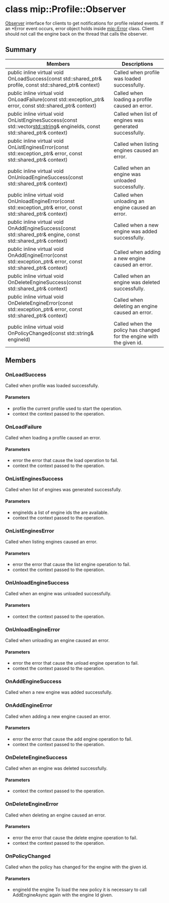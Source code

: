 # class mip::Profile::Observer 
[Observer](#classmip_1_1_profile_1_1_observer) interface for clients to get notifications for profile related events.
If an *Error event occurs, error object holds inside [mip::Error](#classmip_1_1_error) class. 
Client should not call the engine back on the thread that calls the observer.
  
## Summary
 Members                        | Descriptions                                
--------------------------------|---------------------------------------------
public inline virtual void OnLoadSuccess(const std::shared_ptr<Profile>& profile, const std::shared_ptr<void>& context)  |  Called when profile was loaded successfully.
public inline virtual void OnLoadFailure(const std::exception_ptr& error, const std::shared_ptr<void>& context)  |  Called when loading a profile caused an error.
public inline virtual void OnListEnginesSuccess(const std::vector<std::string>& engineIds, const std::shared_ptr<void>& context)  |  Called when list of engines was generated successfully.
public inline virtual void OnListEnginesError(const std::exception_ptr& error, const std::shared_ptr<void>& context)  |  Called when listing engines caused an error.
public inline virtual void OnUnloadEngineSuccess(const std::shared_ptr<void>& context)  |  Called when an engine was unloaded successfully.
public inline virtual void OnUnloadEngineError(const std::exception_ptr& error, const std::shared_ptr<void>& context)  |  Called when unloading an engine caused an error.
public inline virtual void OnAddEngineSuccess(const std::shared_ptr<PolicyEngine>& engine, const std::shared_ptr<void>& context)  |  Called when a new engine was added successfully.
public inline virtual void OnAddEngineError(const std::exception_ptr& error, const std::shared_ptr<void>& context)  |  Called when adding a new engine caused an error.
public inline virtual void OnDeleteEngineSuccess(const std::shared_ptr<void>& context)  |  Called when an engine was deleted successfully.
public inline virtual void OnDeleteEngineError(const std::exception_ptr& error, const std::shared_ptr<void>& context)  |  Called when deleting an engine caused an error.
public inline virtual void OnPolicyChanged(const std::string& engineId)  |  Called when the policy has changed for the engine with the given id.
  
## Members
  
### OnLoadSuccess
Called when profile was loaded successfully.
  
#### Parameters
* profile the current profile used to start the operation. 
* context the context passed to the operation.
  
### OnLoadFailure
Called when loading a profile caused an error.
  
#### Parameters
* error the error that cause the load operation to fail. 
* context the context passed to the operation.
  
### OnListEnginesSuccess
Called when list of engines was generated successfully.
  
#### Parameters
* engineIds a list of engine ids the are available. 
* context the context passed to the operation.
  
### OnListEnginesError
Called when listing engines caused an error.
  
#### Parameters
* error the error that cause the list engine operation to fail. 
* context the context passed to the operation.
  
### OnUnloadEngineSuccess
Called when an engine was unloaded successfully.
  
#### Parameters
* context the context passed to the operation.
  
### OnUnloadEngineError
Called when unloading an engine caused an error.
  
#### Parameters
* error the error that cause the unload engine operation to fail. 
* context the context passed to the operation.
  
### OnAddEngineSuccess
Called when a new engine was added successfully.
  
### OnAddEngineError
Called when adding a new engine caused an error.
  
#### Parameters
* error the error that cause the add engine operation to fail. 
* context the context passed to the operation.
  
### OnDeleteEngineSuccess
Called when an engine was deleted successfully.
  
#### Parameters
* context the context passed to the operation.
  
### OnDeleteEngineError
Called when deleting an engine caused an error.
  
#### Parameters
* error the error that cause the delete engine operation to fail. 
* context the context passed to the operation.
  
### OnPolicyChanged
Called when the policy has changed for the engine with the given id.
  
#### Parameters
* engineId the engine 
To load the new policy it is necessary to call AddEngineAsync again with the engine Id given.